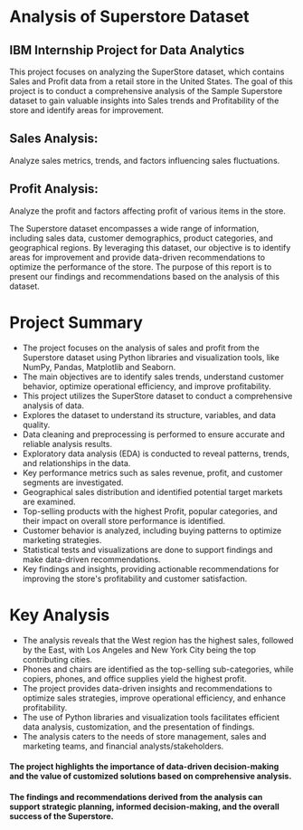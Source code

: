# Analysis of Superstore Dataset
## IBM Internship Project for Data Analytics

This project focuses on analyzing the SuperStore dataset, which contains Sales and Profit data from a retail store in the United States. The goal of this project is to conduct a comprehensive analysis of the Sample Superstore dataset to gain valuable insights into Sales trends and Profitability of the store and identify areas for improvement. 
## Sales Analysis: 
Analyze sales metrics, trends, and factors influencing sales fluctuations. 
## Profit Analysis: 
Analyze the profit and factors affecting profit of various items in the store. 

The Superstore dataset encompasses a wide range of information, including sales data, customer demographics, product categories, and geographical regions. By leveraging this dataset, our objective is to identify areas for improvement and provide data-driven recommendations to optimize the performance of the store. The purpose of this report is to present our findings and recommendations based on the analysis of this dataset.


# Project Summary
* The project focuses on the analysis of sales and profit from the Superstore dataset using Python libraries and visualization tools, like NumPy, Pandas, Matplotlib and Seaborn.
* The main objectives are to identify sales trends, understand customer behavior, optimize operational efficiency, and improve profitability.
* This project utilizes the SuperStore dataset to conduct a comprehensive analysis of data.
* Explores the dataset to understand its structure, variables, and data quality.
* Data cleaning and preprocessing is performed to ensure accurate and reliable analysis results.
* Exploratory data analysis (EDA) is conducted to reveal patterns, trends, and relationships in the data.
* Key performance metrics such as sales revenue, profit, and customer segments are investigated.
* Geographical sales distribution and identified potential target markets are examined.
* Top-selling products with the highest Profit, popular categories, and their impact on overall store performance is identified.
* Customer behavior is analyzed, including buying patterns to optimize marketing strategies.
* Statistical tests and visualizations are done to support findings and make data-driven recommendations.
* Key findings and insights, providing actionable recommendations for improving the store's profitability and customer satisfaction.

# Key Analysis
* The analysis reveals that the West region has the highest sales, followed by the East, with Los Angeles and New York City being the top contributing cities.
* Phones and chairs are identified as the top-selling sub-categories, while copiers, phones, and office supplies yield the highest profit.
* The project provides data-driven insights and recommendations to optimize sales strategies, improve operational efficiency, and enhance profitability.
* The use of Python libraries and visualization tools facilitates efficient data analysis, customization, and the presentation of findings.
* The analysis caters to the needs of store management, sales and marketing teams, and financial analysts/stakeholders.


#### The project highlights the importance of data-driven decision-making and the value of customized solutions based on comprehensive analysis.
#### The findings and recommendations derived from the analysis can support strategic planning, informed decision-making, and the overall success of the Superstore.






